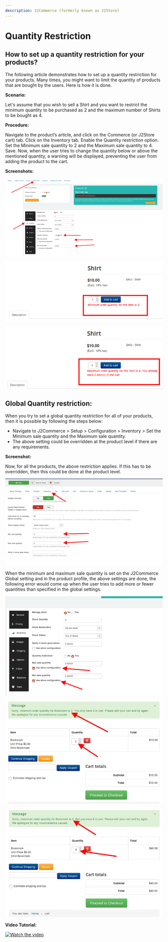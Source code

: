 ```yaml
---
description: J2Commerce (formerly known as J2Store)
---
```


# Quantity Restriction

## How to set up a quantity restriction for your products? <a href="#how-to-set-up-quantity-restriction-for-your-products" id="how-to-set-up-quantity-restriction-for-your-products"></a>

The following article demonstrates how to set up a quantity restriction for your products. Many times, you might want to limit the quantity of products that are bought by the users. Here is how it is done.

**Scenario:**

Let's assume that you wish to sell a Shirt and you want to restrict the minimum quantity to be purchased as 2 and the maximum number of Shirts to be bought as 4.

**Procedure:**

Navigate to the product’s article, and click on the Commerce (or J2Store cart) tab. Click on the Inventory tab. Enable the Quantity restriction option. Set the Minimum sale quantity to 2 and the Maximum sale quantity to 4. Save. Now, when the user tries to change the quantity below or above the mentioned quantity, a warning will be displayed, preventing the user from adding the product to the cart.

**Screenshots:**

![productlevel](https://raw.githubusercontent.com/j2store/doc-images/master/frequently-asked-questions/frequently-asked-questions/quantity-restrictions/Quantityrestriction_product_level.png)

![fendminimumlimit](https://raw.githubusercontent.com/j2store/doc-images/master/frequently-asked-questions/frequently-asked-questions/quantity-restrictions/Quantityrestriction_frontend_minimumlimit.png)

![fendmaximumlimit](https://raw.githubusercontent.com/j2store/doc-images/master/frequently-asked-questions/frequently-asked-questions/quantity-restrictions/Quantityrestriction_frontend_maximumlimit.png)

## Global Quantity restriction: <a href="#global-quantity-restriction" id="global-quantity-restriction"></a>

When you try to set a global quantity restriction for all of your products, then it is possible by following the steps below:

* Navigate to J2Commerce > Setup > Configuration > Inventory > Set the Minimum sale quantity and the Maximum sale quantity.
* The above setting could be overridden at the product level if there are any requirements.

**Screenshot:**

Now, for all the products, the above restriction applies. If this has to be overridden, then this could be done at the product level.

![globalsetting](https://raw.githubusercontent.com/j2store/doc-images/master/frequently-asked-questions/frequently-asked-questions/quantity-restrictions/quantityrestglobalsetting.png)

When the minimum and maximum sale quantity is set on the J2Commerce Global setting and in the product profile, the above settings are done, the following error would come up when the user tries to add more or fewer quantities than specified in the global settings.

![globalsettingproduct](https://raw.githubusercontent.com/j2store/doc-images/master/frequently-asked-questions/frequently-asked-questions/quantity-restrictions/quantityrestrglobalsettinginproduct.png)

![globalfrontmini](https://raw.githubusercontent.com/j2store/doc-images/master/frequently-asked-questions/frequently-asked-questions/quantity-restrictions/quantityrestglobalfrontmini.png)

![globalfrontmax](https://raw.githubusercontent.com/j2store/doc-images/master/frequently-asked-questions/frequently-asked-questions/quantity-restrictions/quantityrestglobalfrontmax.png)

**Video Tutorial:**

[![Watch the video](https://img.youtube.com/vi/aHpO-o1Wfrk/hqdefault.jpg)](https://www.youtube.com/watch?v=aHpO-o1Wfrk)
